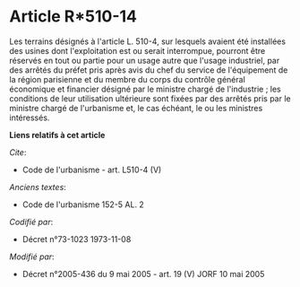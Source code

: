 # Article R*510-14

Les terrains désignés à l'article L. 510-4, sur lesquels avaient été installées des usines dont l'exploitation est ou serait
interrompue, pourront être réservés en tout ou partie pour un usage autre que l'usage industriel, par des arrêtés du préfet
pris après avis du chef du service de l'équipement de la région parisienne et du membre du corps du contrôle général
économique et financier désigné par le ministre chargé de l'industrie ; les conditions de leur utilisation ultérieure sont
fixées par des arrêtés pris par le ministre chargé de l'urbanisme et, le cas échéant, le ou les ministres intéressés.

**Liens relatifs à cet article**

_Cite_:

  - Code de l'urbanisme - art. L510-4 (V)

_Anciens textes_:

  - Code de l'urbanisme 152-5 AL. 2

_Codifié par_:

  - Décret n°73-1023 1973-11-08

_Modifié par_:

  - Décret n°2005-436 du 9 mai 2005 - art. 19 (V) JORF 10 mai 2005

